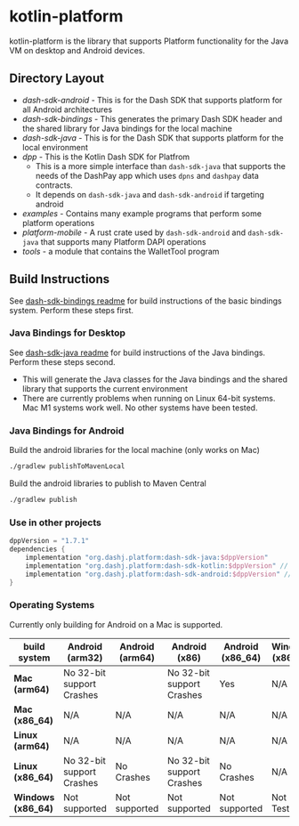 # kotlin-platform
kotlin-platform is the library that supports Platform functionality for the Java VM on desktop and Android devices.

## Directory Layout
* _dash-sdk-android_ - This is for the Dash SDK that supports platform for all Android architectures
* _dash-sdk-bindings_ - This generates the primary Dash SDK header and the shared library for Java bindings for the local machine
* _dash-sdk-java_ - This is for the Dash SDK that supports platform for the local environment
* _dpp_ - This is the Kotlin Dash SDK for Platfrom
  * This is a more simple interface than `dash-sdk-java` that supports the needs of the DashPay app which uses `dpns` and `dashpay` data contracts.
  * It depends on `dash-sdk-java` and `dash-sdk-android` if targeting android
* _examples_ - Contains many example programs that perform some platform operations
* _platform-mobile_ - A rust crate used by `dash-sdk-android` and `dash-sdk-java` that supports many Platform DAPI operations
* _tools_ - a module that contains the WalletTool program

## Build Instructions
See [dash-sdk-bindings readme](dash-sdk-bindings/README.md) for build instructions of the basic bindings system. 
Perform these steps first.

### Java Bindings for Desktop
See [dash-sdk-java readme](dash-sdk-java/README.md) for build instructions of the Java bindings.
Perform these steps second.
* This will generate the Java classes for the Java bindings and the shared library that
supports the current environment
* There are currently problems when running on Linux 64-bit systems.  Mac M1 systems work well.  No other systems have been tested.

### Java Bindings for Android

Build the android libraries for the local machine (only works on Mac)
```bash
./gradlew publishToMavenLocal
```
Build the android libraries to publish to Maven Central
```bash
./gradlew publish
```

### Use in other projects
```groovy
dppVersion = "1.7.1"
dependencies {
    implementation "org.dashj.platform:dash-sdk-java:$dppVersion"
    implementation "org.dashj.platform:dash-sdk-kotlin:$dppVersion" // dpp
    implementation "org.dashj.platform:dash-sdk-android:$dppVersion" // for android only
}
```

### Operating Systems
Currently only building for Android on a Mac is supported.

| **build system**     | **Android (arm32)**       | **Android (arm64)** | **Android (x86)**         | **Android (x86_64)** | **Windows (x86_64)** | **Mac (arm64)** | **Mac (x86_64)** | **Linux (arm64)** | **Linux (x86_64)** |
|----------------------|---------------------------|---------------------|---------------------------|----------------------|----------------------|-----------------|------------------|-------------------|--------------------|
| **Mac (arm64)**      | No 32-bit support Crashes |                     | No 32-bit support Crashes | Yes                  | N/A                  | Yes             | N/A              | N/A               | N/A                |
| **Mac (x86_64)**     | N/A                       | N/A                 | N/A                       | N/A                  | N/A                  | N/A             | N/A              | N/A               | N/A                |
| **Linux (arm64)**    | N/A                       | N/A                 | N/A                       | N/A                  | N/A                  | N/A             | N/A              | N/A               | N/A                |
| **Linux (x86_64)**   | No 32-bit support Crashes | No Crashes          | No 32-bit support Crashes | No Crashes           | N/A                  | N/A             | N/A              | N/A               | N/A                |
| **Windows (x86_64)** | Not supported             | Not supported       | Not supported             | Not supported        | Not Tested           | N/A             | N/A              | N/A               | N/A                |